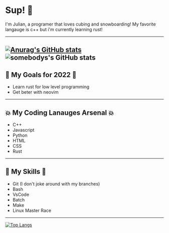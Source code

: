 # Sup! :wave:

I'm Julian, a programer that loves cubing and snowboarding! My favorite langauge is c++ but i'm currently learning rust!

---

[![Anurag's GitHub stats](https://github-readme-stats.vercel.app/api?username=Wolfdesroyer8&theme=onedark)](https://github.com/anuraghazra/github-readme-stats)
![somebodys's GitHub stats](https://github-profile-trophy.vercel.app/?username=Wolfdesroyer8&theme=onedark&&margin-w=12&column=6&rank=SSS,SS,S,AAA,AA,A,B,C&no-frame=true)
---

## :tada: My Goals for 2022 :tada:

- Learn rust for low level programming
- Get beter with neovim

---

## :boom: My Coding Lanauges Arsenal :boom:

- C++
- Javascript
- Python
- HTML
- CSS
- Rust

---

## :muscle: My Skills :muscle:

- Git (I don't joke around with my branches)
- Bash
- VsCode
- Batch
- Make
- Linux Master Race

---

[![Top Langs](https://github-readme-stats.vercel.app/api/top-langs/?username=Wolfdesroyer8&theme=dracula&langs_count=8)](https://github.com/anuraghazra/github-readme-stats)

